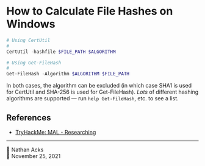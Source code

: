 # How to Calculate File Hashes on Windows

```powershell
# Using CertUtil
#
CertUtil -hashfile $FILE_PATH $ALGORITHM

# Using Get-FileHash
#
Get-FileHash -Algorithm $ALGORITHM $FILE_PATH
```

In both cases, the algorithm can be excluded (in which case SHA1 is used for CertUtil and SHA-256 is used for Get-FileHash). *Lots* of different hashing algorithms are supported — run `help Get-FileHash`, etc. to see a list.

## References

* [TryHackMe: MAL - Researching](tryhackme-mal-researching.md)

- - - -

👤 Nathan Acks  
📅 November 25, 2021
